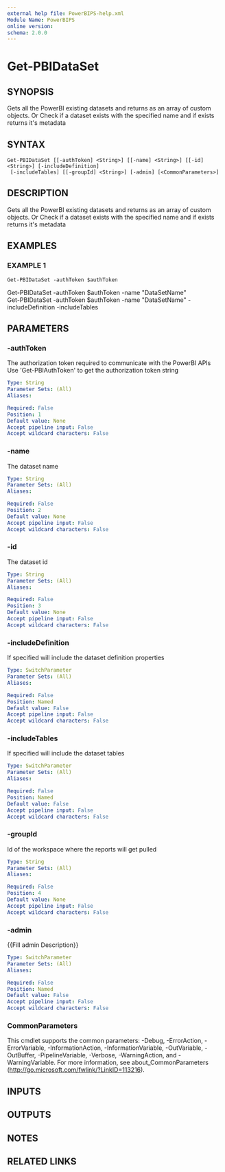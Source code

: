```yaml
---
external help file: PowerBIPS-help.xml
Module Name: PowerBIPS
online version:
schema: 2.0.0
---
```


# Get-PBIDataSet

## SYNOPSIS
Gets all the PowerBI existing datasets and returns as an array of custom objects.
Or
Check if a dataset exists with the specified name and if exists returns it's metadata

## SYNTAX

```
Get-PBIDataSet [[-authToken] <String>] [[-name] <String>] [[-id] <String>] [-includeDefinition]
 [-includeTables] [[-groupId] <String>] [-admin] [<CommonParameters>]
```

## DESCRIPTION
Gets all the PowerBI existing datasets and returns as an array of custom objects.
Or
Check if a dataset exists with the specified name and if exists returns it's metadata

## EXAMPLES

### EXAMPLE 1
```
Get-PBIDataSet -authToken $authToken
```

Get-PBIDataSet -authToken $authToken -name "DataSetName"		
Get-PBIDataSet -authToken $authToken -name "DataSetName" -includeDefinition -includeTables

## PARAMETERS

### -authToken
The authorization token required to communicate with the PowerBI APIs
Use 'Get-PBIAuthToken' to get the authorization token string

```yaml
Type: String
Parameter Sets: (All)
Aliases:

Required: False
Position: 1
Default value: None
Accept pipeline input: False
Accept wildcard characters: False
```

### -name
The dataset name

```yaml
Type: String
Parameter Sets: (All)
Aliases:

Required: False
Position: 2
Default value: None
Accept pipeline input: False
Accept wildcard characters: False
```

### -id
The dataset id

```yaml
Type: String
Parameter Sets: (All)
Aliases:

Required: False
Position: 3
Default value: None
Accept pipeline input: False
Accept wildcard characters: False
```

### -includeDefinition
If specified will include the dataset definition properties

```yaml
Type: SwitchParameter
Parameter Sets: (All)
Aliases:

Required: False
Position: Named
Default value: False
Accept pipeline input: False
Accept wildcard characters: False
```

### -includeTables
If specified will include the dataset tables

```yaml
Type: SwitchParameter
Parameter Sets: (All)
Aliases:

Required: False
Position: Named
Default value: False
Accept pipeline input: False
Accept wildcard characters: False
```

### -groupId
Id of the workspace where the reports will get pulled

```yaml
Type: String
Parameter Sets: (All)
Aliases:

Required: False
Position: 4
Default value: None
Accept pipeline input: False
Accept wildcard characters: False
```

### -admin
{{Fill admin Description}}

```yaml
Type: SwitchParameter
Parameter Sets: (All)
Aliases:

Required: False
Position: Named
Default value: False
Accept pipeline input: False
Accept wildcard characters: False
```

### CommonParameters
This cmdlet supports the common parameters: -Debug, -ErrorAction, -ErrorVariable, -InformationAction, -InformationVariable, -OutVariable, -OutBuffer, -PipelineVariable, -Verbose, -WarningAction, and -WarningVariable.
For more information, see about_CommonParameters (http://go.microsoft.com/fwlink/?LinkID=113216).

## INPUTS

## OUTPUTS

## NOTES

## RELATED LINKS
